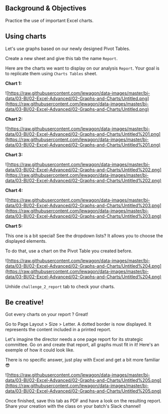 ## Background & Objectives

Practice the use of important Excel charts.

## Using charts

Let's use graphs based on our newly designed Pivot Tables.

Create a new sheet and give this tab the name `Report`.

Here are the charts we want to display on our analysis `Report`. Your goal is to replicate them using `Charts Tables` sheet.

**Chart 1:**

![https://raw.githubusercontent.com/lewagon/data-images/master/bi-data/03-BI/02-Excel-Advanced/02-Graphs-and-Charts/Untitled.png](https://raw.githubusercontent.com/lewagon/data-images/master/bi-data/03-BI/02-Excel-Advanced/02-Graphs-and-Charts/Untitled.png)

**Chart 2:**

![https://raw.githubusercontent.com/lewagon/data-images/master/bi-data/03-BI/02-Excel-Advanced/02-Graphs-and-Charts/Untitled%201.png](https://raw.githubusercontent.com/lewagon/data-images/master/bi-data/03-BI/02-Excel-Advanced/02-Graphs-and-Charts/Untitled%201.png)

**Chart 3:**

![https://raw.githubusercontent.com/lewagon/data-images/master/bi-data/03-BI/02-Excel-Advanced/02-Graphs-and-Charts/Untitled%202.png](https://raw.githubusercontent.com/lewagon/data-images/master/bi-data/03-BI/02-Excel-Advanced/02-Graphs-and-Charts/Untitled%202.png)

**Chart 4:**

![https://raw.githubusercontent.com/lewagon/data-images/master/bi-data/03-BI/02-Excel-Advanced/02-Graphs-and-Charts/Untitled%203.png](https://raw.githubusercontent.com/lewagon/data-images/master/bi-data/03-BI/02-Excel-Advanced/02-Graphs-and-Charts/Untitled%203.png)

**Chart 5:**

This one is a bit special! See the dropdown lists? It allows you to choose the displayed elements.

To do that, use a chart on the Pivot Table you created before.

![https://raw.githubusercontent.com/lewagon/data-images/master/bi-data/03-BI/02-Excel-Advanced/02-Graphs-and-Charts/Untitled%204.png](https://raw.githubusercontent.com/lewagon/data-images/master/bi-data/03-BI/02-Excel-Advanced/02-Graphs-and-Charts/Untitled%204.png)

Unhide `challenge_2_report` tab to check your charts.

## Be creative!

Got every charts on your report ? Great!

Go to Page Layout > Size > Letter. A dotted border is now displayed. It represents the content included in a printed report.

Let's imagine the director needs a one page report for its strategic committee. Go on and create that report, all graphs must fit in it! Here's an exemple of how it could look like.

There is no specific answer, just play with Excel and get a bit more familiar 😎

![https://raw.githubusercontent.com/lewagon/data-images/master/bi-data/03-BI/02-Excel-Advanced/02-Graphs-and-Charts/Untitled%205.png](https://raw.githubusercontent.com/lewagon/data-images/master/bi-data/03-BI/02-Excel-Advanced/02-Graphs-and-Charts/Untitled%205.png)

Once finished, save this tab as PDF and have a look on the resulting report. Share your creation with the class on your batch's Slack channel!
